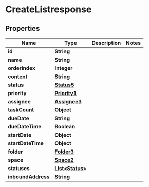 

# CreateListresponse


## Properties

| Name | Type | Description | Notes |
|------------ | ------------- | ------------- | -------------|
|**id** | **String** |  |  |
|**name** | **String** |  |  |
|**orderindex** | **Integer** |  |  |
|**content** | **String** |  |  |
|**status** | [**Status5**](Status5.md) |  |  |
|**priority** | [**Priority1**](Priority1.md) |  |  |
|**assignee** | [**Assignee3**](Assignee3.md) |  |  |
|**taskCount** | **Object** |  |  |
|**dueDate** | **String** |  |  |
|**dueDateTime** | **Boolean** |  |  |
|**startDate** | **Object** |  |  |
|**startDateTime** | **Object** |  |  |
|**folder** | [**Folder3**](Folder3.md) |  |  |
|**space** | [**Space2**](Space2.md) |  |  |
|**statuses** | [**List&lt;Status&gt;**](Status.md) |  |  |
|**inboundAddress** | **String** |  |  |



